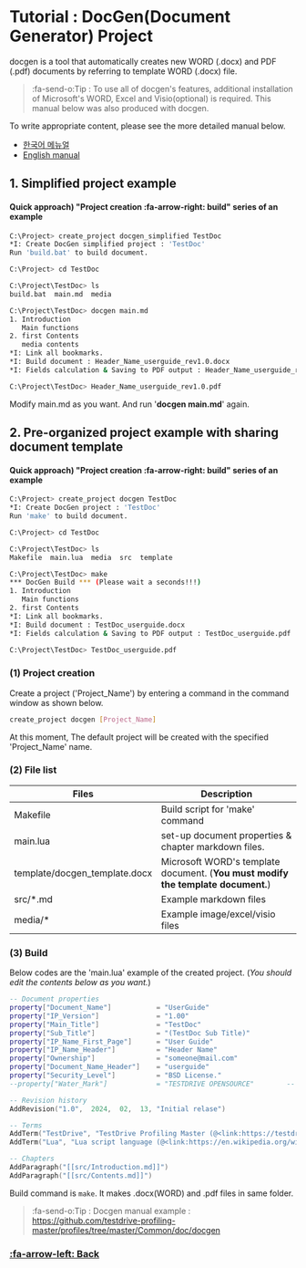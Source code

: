 # Tutorial : DocGen(Document Generator) Project

docgen is a tool that automatically creates new WORD (.docx) and PDF (.pdf) documents by referring to template WORD (.docx) file.
> :fa-send-o:Tip : To use all of docgen's features, additional installation of Microsoft's WORD, Excel and Visio(optional) is required. This manual below was also produced with docgen.

To write appropriate content, please see the more detailed manual below.

* [한국어 메뉴얼](../download/docgen_userguide_ko.pdf)
* [English manual](../download/docgen_userguide_en.pdf)


## 1. Simplified project example
#### Quick approach) "Project creation :fa-arrow-right: build" series of an example
```bash
C:\Project> create_project docgen_simplified TestDoc
*I: Create DocGen simplified project : 'TestDoc'
Run 'build.bat' to build document.

C:\Project> cd TestDoc

C:\Project\TestDoc> ls
build.bat  main.md  media

C:\Project\TestDoc> docgen main.md
1. Introduction
   Main functions
2. first Contents
   media contents
*I: Link all bookmarks.
*I: Build document : Header_Name_userguide_rev1.0.docx
*I: Fields calculation & Saving to PDF output : Header_Name_userguide_rev1.0.pdf

C:\Project\TestDoc> Header_Name_userguide_rev1.0.pdf
```
Modify main.md as you want. And run '**docgen main.md**' again.

## 2. Pre-organized project example with sharing document template
#### Quick approach) "Project creation :fa-arrow-right: build" series of an example
```bash
C:\Project> create_project docgen TestDoc
*I: Create DocGen project : 'TestDoc'
Run 'make' to build document.

C:\Project> cd TestDoc

C:\Project\TestDoc> ls
Makefile  main.lua  media  src  template

C:\Project\TestDoc> make
*** DocGen Build *** (Please wait a seconds!!!)
1. Introduction
   Main functions
2. first Contents
*I: Link all bookmarks.
*I: Build document : TestDoc_userguide.docx
*I: Fields calculation & Saving to PDF output : TestDoc_userguide.pdf

C:\Project\TestDoc> TestDoc_userguide.pdf
```

### (1) Project creation
Create a project ('Project_Name') by entering a command in the command window as shown below.
```bash
create_project docgen [Project_Name]
```
At this moment, The default project will be created with the specified 'Project_Name' name.

### (2) File list

| Files | Description |
| ------------ | ------------ |
| Makefile  | Build script for 'make' command |
| main.lua  | set-up document properties & chapter markdown files. |
| template/docgen_template.docx  | Microsoft WORD's template document. (**You must modify the template document.**)|
| src/*.md | Example markdown files |
| media/* | Example image/excel/visio files  |

### (3) Build
Below codes are the 'main.lua' example of the created project.
(_You should edit the contents below as you want._)
```lua
-- Document properties
property["Document_Name"]           = "UserGuide"
property["IP_Version"]              = "1.00"
property["Main_Title"]              = "TestDoc"
property["Sub_Title"]               = "(TestDoc Sub Title)"
property["IP_Name_First_Page"]      = "User Guide"
property["IP_Name_Header"]          = "Header Name"
property["Ownership"]               = "someone@mail.com"
property["Document_Name_Header"]    = "userguide"
property["Security_Level"]          = "BSD License."
--property["Water_Mark"]            = "TESTDRIVE OPENSOURCE"		-- If you do not want to use a watermark, comment out this part.

-- Revision history
AddRevision("1.0",	2024,  02,  13,	"Initial relase")

-- Terms
AddTerm("TestDrive", "TestDrive Profiling Master (@<link:https://testdrive-profiling-master.github.io/>)")
AddTerm("Lua", "Lua script language (@<link:https://en.wikipedia.org/wiki/Lua_(programming_language);Wiki>, @<link:http://www.lua.org/;Homepage>)")

-- Chapters
AddParagraph("[[src/Introduction.md]]")
AddParagraph("[[src/Contents.md]]")
```

Build command is `make`.
It makes .docx(WORD) and .pdf files in same folder.

> :fa-send-o:Tip : Docgen manual example : https://github.com/testdrive-profiling-master/profiles/tree/master/Common/doc/docgen


### [:fa-arrow-left: Back](?top.md)
